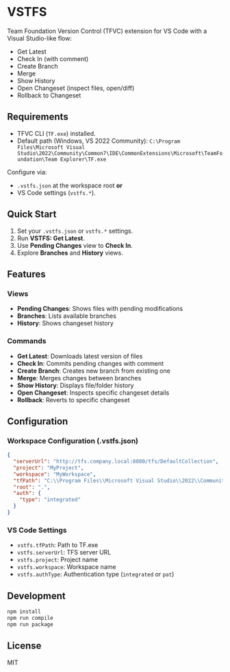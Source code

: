 # VSTFS

Team Foundation Version Control (TFVC) extension for VS Code with a Visual Studio-like flow:

- Get Latest
- Check In (with comment)
- Create Branch
- Merge
- Show History
- Open Changeset (inspect files, open/diff)
- Rollback to Changeset

## Requirements

- TFVC CLI (`TF.exe`) installed.
- Default path (Windows, VS 2022 Community):
  `C:\Program Files\Microsoft Visual Studio\2022\Community\Common7\IDE\CommonExtensions\Microsoft\TeamFoundation\Team Explorer\TF.exe`

Configure via:
- `.vstfs.json` at the workspace root **or**
- VS Code settings (`vstfs.*`).

## Quick Start

1. Set your `.vstfs.json` or `vstfs.*` settings.
2. Run **VSTFS: Get Latest**.
3. Use **Pending Changes** view to **Check In**.
4. Explore **Branches** and **History** views.

## Features

### Views
- **Pending Changes**: Shows files with pending modifications
- **Branches**: Lists available branches
- **History**: Shows changeset history

### Commands
- **Get Latest**: Downloads latest version of files
- **Check In**: Commits pending changes with comment
- **Create Branch**: Creates new branch from existing one
- **Merge**: Merges changes between branches
- **Show History**: Displays file/folder history
- **Open Changeset**: Inspects specific changeset details
- **Rollback**: Reverts to specific changeset

## Configuration

### Workspace Configuration (.vstfs.json)
```json
{
  "serverUrl": "http://tfs.company.local:8080/tfs/DefaultCollection",
  "project": "MyProject",
  "workspace": "MyWorkspace",
  "tfPath": "C:\\Program Files\\Microsoft Visual Studio\\2022\\Community\\Common7\\IDE\\CommonExtensions\\Microsoft\\TeamFoundation\\Team Explorer\\TF.exe",
  "root": ".",
  "auth": {
    "type": "integrated"
  }
}
```

### VS Code Settings
- `vstfs.tfPath`: Path to TF.exe
- `vstfs.serverUrl`: TFS server URL
- `vstfs.project`: Project name
- `vstfs.workspace`: Workspace name
- `vstfs.authType`: Authentication type (`integrated` or `pat`)

## Development

```bash
npm install
npm run compile
npm run package
```

## License

MIT
